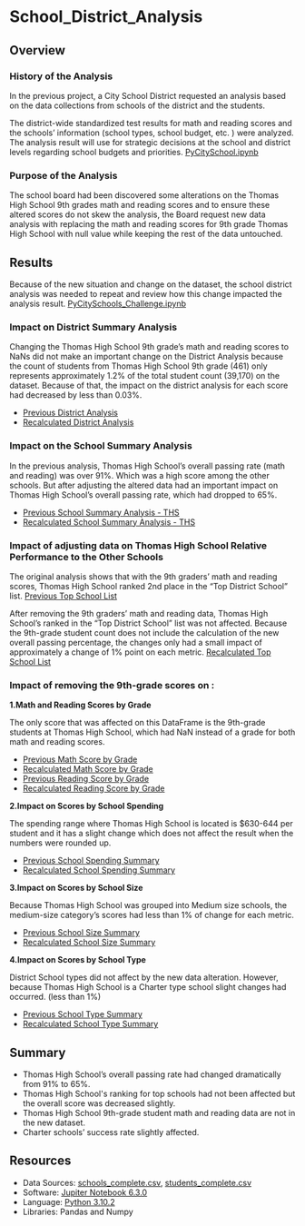 # School_District_Analysis

## Overview 

### History of the Analysis

In the previous project, a City School District requested an analysis based on the data collections from schools of the district and the students. 

The district-wide standardized test results for math and reading scores and the schools’ information (school types, school budget, etc. ) were analyzed. The analysis result will use for strategic decisions at the school and district levels regarding school budgets and priorities. 
[PyCitySchool.ipynb](https://github.com/duygusimsek/School_District_Analysis/blob/main/PyCitySchools.ipynb)

### Purpose of the Analysis

The school board had been discovered some alterations on the Thomas High School 9th grades math and reading scores and to ensure these altered scores do not skew the analysis, the Board request new data analysis with replacing the math and reading scores for 9th grade Thomas High School with null value while keeping the rest of the data untouched. 

## Results

Because of the new situation and change on the dataset, the school district analysis was needed to repeat and review how this change impacted the analysis result. [PyCitySchools_Challenge.ipynb](https://github.com/duygusimsek/School_District_Analysis/blob/main/PyCitySchools_Challenge.ipynb)

### Impact on District Summary Analysis

Changing the Thomas High School 9th grade’s math and reading scores to NaNs did not make an important change on the District Analysis because the count of students from  Thomas High School 9th grade (461) only represents approximately 1.2% of the total student count (39,170) on the dataset. Because of that, the impact on the district analysis for each score had decreased by less than 0.03%. 

- [Previous District Analysis](https://github.com/duygusimsek/School_District_Analysis/blob/main/Screenshots/district_summary_originaln.png)
- [Recalculated District Analysis](https://github.com/duygusimsek/School_District_Analysis/blob/main/Screenshots/district_summary_with_NaNs.png)

### Impact on the School Summary Analysis

In the previous analysis, Thomas High School’s overall passing rate (math and reading) was over 91%.  Which was a high score among the other schools. But after adjusting the altered data had an important impact on Thomas High School’s overall passing rate, which had dropped to 65%.  
- [Previous School Summary Analysis - THS ](https://github.com/duygusimsek/School_District_Analysis/blob/main/Screenshots/THS_school_summary_original.png)
- [Recalculated School Summary Analysis - THS](https://github.com/duygusimsek/School_District_Analysis/blob/main/Screenshots/THS_school_summary_recalculated.png)

### Impact of adjusting data on Thomas High School Relative Performance to the Other Schools

The original analysis shows that with the 9th graders’ math and reading scores, Thomas High School ranked 2nd place in the “Top District School” list.   [Previous Top School List](https://github.com/duygusimsek/School_District_Analysis/blob/main/Screenshots/Original_top_schools.png)

After removing the 9th graders’ math and reading data, Thomas High School’s ranked in the “Top District School” list was not affected. Because the 9th-grade student count does not include the calculation of the new overall passing percentage, the changes only had a small impact of approximately a change of 1% point on each metric. [Recalculated Top School List](https://github.com/duygusimsek/School_District_Analysis/blob/main/Screenshots/Recalculated_top_schools.png)

### Impact of removing the 9th-grade scores on :

**1.Math and Reading Scores by Grade**

The only score that was affected on this DataFrame is the  9th-grade students at Thomas High School, which had  NaN instead of a grade for both math and reading scores.

- [Previous Math Score by Grade](https://github.com/duygusimsek/School_District_Analysis/blob/main/Screenshots/Original_math_score_by_grades.png)
- [Recalculated Math Score by Grade](https://github.com/duygusimsek/School_District_Analysis/blob/main/Screenshots/new_math_score_by_grades.png)
- [Previous Reading Score by Grade](https://github.com/duygusimsek/School_District_Analysis/blob/main/Screenshots/Original_reading_score_by_grades.png)
- [Recalculated Reading Score by Grade](https://github.com/duygusimsek/School_District_Analysis/blob/main/Screenshots/new_reading%20score_by_grades.png)

**2.Impact on Scores by School Spending**

The spending range where Thomas High School is located is $630-644 per student and it has a slight change which does not affect the result when the numbers were rounded up. 
- [Previous School Spending Summary](https://github.com/duygusimsek/School_District_Analysis/blob/main/Screenshots/Original_spending_summary.png)
- [Recalculated School Spending Summary](https://github.com/duygusimsek/School_District_Analysis/blob/main/Screenshots/Recalculated_spending_summary.png)

**3.Impact on Scores by School Size**

Because Thomas High School was grouped into Medium size schools, the medium-size category’s scores had less than 1% of change for each metric. 
- [Previous School Size Summary](https://github.com/duygusimsek/School_District_Analysis/blob/main/Screenshots/original_size_summary.png)
- [Recalculated School Size Summary](https://github.com/duygusimsek/School_District_Analysis/blob/main/Screenshots/Recalculated_size_summary.png)

**4.Impact on Scores by School Type**

District School types did not affect by the new data alteration. However,  because Thomas High School is a Charter type school slight changes had occurred. (less than 1%)
- [Previous School Type Summary](https://github.com/duygusimsek/School_District_Analysis/blob/main/Screenshots/Original_school_type_summary.png)
- [Recalculated School Type Summary](https://github.com/duygusimsek/School_District_Analysis/blob/main/Screenshots/Recalculated_school_type_summary.png)

## Summary

* Thomas High School’s overall passing rate had changed dramatically from 91% to 65%.
* Thomas High School's ranking for top schools had not been affected but the overall score was decreased slightly. 
* Thomas High School 9th-grade student math and reading data are not in the new dataset. 
* Charter schools’ success rate slightly affected.

## Resources 
* Data Sources: 
        [schools_complete.csv](https://github.com/duygusimsek/School_District_Analysis/blob/main/Resources/schools_complete.csv), 
        [students_complete.csv](https://github.com/duygusimsek/School_District_Analysis/blob/main/Resources/students_complete.csv)
* Software: [Jupiter Notebook 6.3.0](https://jupyter.org/)
* Language: [Python 3.10.2](https://www.python.org/downloads)
* Libraries: Pandas and Numpy
